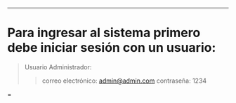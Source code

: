 ***

Para ingresar al sistema primero debe iniciar sesión con un usuario:
=

>Usuario Administrador:
>>correo electrónico: admin@admin.com
>>contraseña: 1234

=
